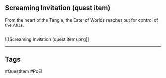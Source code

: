 ## Screaming Invitation (quest item)
From the heart of the Tangle, the Eater of Worlds
reaches out for control of the Atlas.
## 
![[Screaming Invitation (quest item).png]]

---
## Tags
#QuestItem
#PoE1